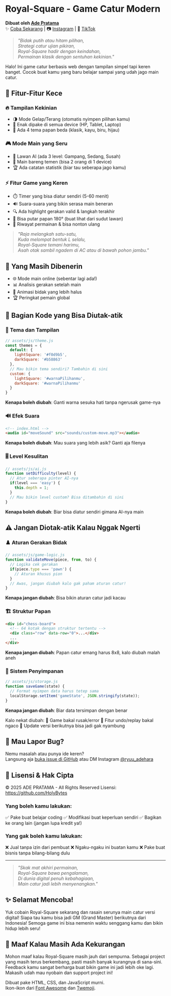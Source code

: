 # Royal-Square - Game Catur Modern
**Dibuat oleh [Ade Pratama](https://github.com/HolyBytes)**  
✨ [Coba Sekarang](https://holybytes.github.io/Royal-Square/) | 📷 [Instagram](https://instagram.com/ryuu_adehara) | 🎵 [TikTok](https://tiktok.com/@anindya_lover12)

> *"Bidak putih atau hitam pilihan,*  
> *Strategi catur ujian pikiran,*  
> *Royal-Square hadir dengan keindahan,*  
> *Permainan klasik dengan sentuhan kekinian."*

Halo! Ini game catur berbasis web dengan tampilan simpel tapi keren banget. Cocok buat kamu yang baru belajar sampai yang udah jago main catur.

## 🌟 Fitur-Fitur Kece

### 🔥 Tampilan Kekinian
- 🌗 Mode Gelap/Terang (otomatis nyimpen pilihan kamu)
- 📱 Enak dipake di semua device (HP, Tablet, Laptop)
- 🎨 Ada 4 tema papan beda (klasik, kayu, biru, hijau)

### 🎮 Mode Main yang Seru
- 🤖 Lawan AI (ada 3 level: Gampang, Sedang, Susah)
- 👥 Main bareng temen (bisa 2 orang di 1 device)
- 🏆 Ada catatan statistik (biar tau seberapa jago kamu)

### ⚡ Fitur Game yang Keren
- ⏱️ Timer yang bisa diatur sendiri (5-60 menit)
- 🔊 Suara-suara yang bikin serasa main beneran
- 🔍 Ada highlight gerakan valid & langkah terakhir
- 🔄 Bisa putar papan 180° (buat lihat dari sudut lawan)
- 📜 Riwayat permainan & bisa nonton ulang

> *"Raja melangkah satu-satu,*  
> *Kuda melompat bentuk L selalu,*  
> *Royal-Square temani harimu,*  
> *Asah otak sambil ngadem di AC atau di bawah pohon jambu."*

## 🚧 Yang Masih Dibenerin

- 🌐 Mode main online (sebentar lagi ada!)
- 📊 Analisis gerakan setelah main
- 🎥 Animasi bidak yang lebih halus
- 🏆 Peringkat pemain global

## 🔧 Bagian Kode yang Bisa Diutak-atik

### 🎨 Tema dan Tampilan
```javascript
// assets/js/theme.js
const themes = {
  default: {
    lightSquare: '#f0d9b5',
    darkSquare: '#b58863'
  },
  // Mau bikin tema sendiri? Tambahin di sini
  custom: {
    lightSquare: '#warnaPilihanmu',
    darkSquare: '#warnaPilihanmu' 
  }
}
```
**Kenapa boleh diubah**: Ganti warna sesuka hati tanpa ngerusak game-nya

### 🔊 Efek Suara
```html
<!-- index.html -->
<audio id="moveSound" src="sounds/custom-move.mp3"></audio>
```
**Kenapa boleh diubah**: Mau suara yang lebih asik? Ganti aja filenya

### 🎚️ Level Kesulitan
```javascript
// assets/js/ai.js
function setDifficulty(level) {
  // Atur seberapa pinter AI-nya
  if(level === 'easy') {
    this.depth = 1;
  }
  // Mau bikin level custom? Bisa ditambahin di sini
}
```
**Kenapa boleh diubah**: Biar bisa diatur sendiri gimana AI-nya main

## ⚠️ Jangan Diotak-atik Kalau Nggak Ngerti

### ♟️ Aturan Gerakan Bidak
```javascript
// assets/js/game-logic.js
function validateMove(piece, from, to) {
  // Logika cek gerakan
  if(piece.type === 'pawn') {
    // Aturan khusus pion
  }
  // Awas, jangan diubah kalo gak paham aturan catur!
}
```
**Kenapa jangan diubah**: Bisa bikin aturan catur jadi kacau

### 🏗️ Struktur Papan
```html
<div id="chess-board">
  <!-- 64 kotak dengan struktur tertentu -->
  <div class="row" data-row="0">...</div>
  ...
</div>
```
**Kenapa jangan diubah**: Papan catur emang harus 8x8, kalo diubah malah aneh

### 💾 Sistem Penyimpanan
```javascript
// assets/js/storage.js
function saveGame(state) {
  // Format nyimpen data harus tetep sama
  localStorage.setItem('gameState', JSON.stringify(state));
}
```
**Kenapa jangan diubah**: Biar data tersimpan dengan benar

Kalo nekat diubah:
🛑 Game bakal rusak/error
🛑 Fitur undo/replay bakal ngaco
🛑 Update versi berikutnya bisa jadi gak nyambung

## 🐛 Mau Lapor Bug?

Nemu masalah atau punya ide keren?  
Langsung aja [buka issue di GitHub](https://github.com/HolyBytes/Royal-Square/issues) atau DM Instagram [@ryuu_adehara](https://instagram.com/ryuu_adehara)

## 📜 Lisensi & Hak Cipta

© 2025 ADE PRATAMA - All Rights Reserved
Lisensi: https://github.com/HolyBytes

### Yang boleh kamu lakukan:
✅ Pake buat belajar coding
✅ Modifikasi buat keperluan sendiri
✅ Bagikan ke orang lain (jangan lupa kredit ya!)

### Yang gak boleh kamu lakukan:
❌ Jual tanpa izin dari pembuat
❌ Ngaku-ngaku ini buatan kamu
❌ Pake buat bisnis tanpa bilang-bilang dulu

---

> *"Skak mat akhiri permainan,*  
> *Royal-Square bawa pengalaman,*  
> *Di dunia digital penuh kebahagiaan,*  
> *Main catur jadi lebih menyenangkan."*

## ✨ Selamat Mencoba!

Yuk cobain Royal-Square sekarang dan rasain serunya main catur versi digital! Siapa tau kamu bisa jadi GM (Grand Master) berikutnya dari Indonesia! Semoga game ini bisa nemenin waktu senggang kamu dan bikin hidup lebih seru!

## 🙏 Maaf Kalau Masih Ada Kekurangan

Mohon maaf kalau Royal-Square masih jauh dari sempurna. Sebagai project yang masih terus berkembang, pasti masih banyak kurangnya di sana-sini. Feedback kamu sangat berharga buat bikin game ini jadi lebih oke lagi. Makasih udah mau nyobain dan support project ini!

Dibuat pake HTML, CSS, dan JavaScript murni.  
Ikon-ikon dari [Font Awesome](https://fontawesome.com) dan [Twemoji](https://twemoji.twitter.com).

